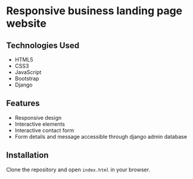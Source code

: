 # Responsive business landing page website

## Technologies Used
- HTML5
- CSS3
- JavaScript
- Bootstrap
- Django

## Features
- Responsive design
- Interactive elements
- Interactive contact form
- Form details and message accessible through django admin database

## Installation
Clone the repository and open `index.html` in your browser.
